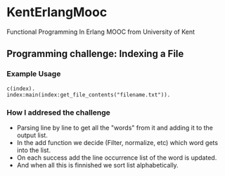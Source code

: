 # KentErlangMooc
Functional Programming In Erlang MOOC from University of Kent

## Programming challenge: Indexing a File
### Example Usage
```
c(index).
index:main(index:get_file_contents("filename.txt")).
```
### How I addresed the challenge
- Parsing line by line to get all the "words" from it and adding it to the output list.
- In the add function we decide (Filter, normalize, etc) which word gets into the list.
- On each success add the line occurrence list of the word is updated.
- And when all this is finnished we sort list alphabetically.
